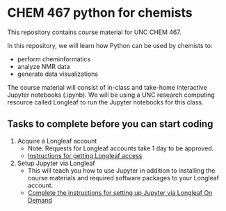 # CHEM 467 python for chemists

This repository contains course material for UNC CHEM 467.

In this repository, we will learn how Python can be used by chemists to:
* perform cheminformatics
* analyze NMR data
* generate data visualizations

The course material will consist of in-class and take-home interactive Jupyter notebooks (.ipynb).
We will be using a UNC research computing resource called Longleaf to run the Jupyter notebooks for this class. 

## Tasks to complete before you can start coding

1) Acquire a Longleaf account
    * Note: Requests for Longleaf accounts take 1 day to be approved.
    * [Instructions for getting Longleaf access](setup/1-get-longleaf-access.md)
2) Setup Jupyter via Longleaf
    * This will teach you how to use Jupyter in addition to installing the course materials and required software packages to your Longleaf account.
    * [Complete the instructions for setting up Jupyter via Longleaf On Demand](setup/2-setup-jupyter-via-longleaf.md)